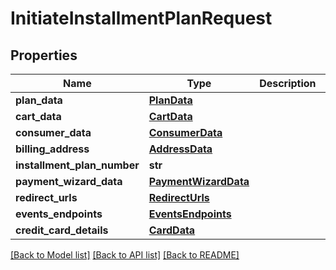# InitiateInstallmentPlanRequest

## Properties
Name | Type | Description | Notes
------------ | ------------- | ------------- | -------------
**plan_data** | [**PlanData**](PlanData.md) |  | [optional] 
**cart_data** | [**CartData**](CartData.md) |  | [optional] 
**consumer_data** | [**ConsumerData**](ConsumerData.md) |  | [optional] 
**billing_address** | [**AddressData**](AddressData.md) |  | [optional] 
**installment_plan_number** | **str** |  | [optional] 
**payment_wizard_data** | [**PaymentWizardData**](PaymentWizardData.md) |  | [optional] 
**redirect_urls** | [**RedirectUrls**](RedirectUrls.md) |  | [optional] 
**events_endpoints** | [**EventsEndpoints**](EventsEndpoints.md) |  | [optional] 
**credit_card_details** | [**CardData**](CardData.md) |  | [optional] 

[[Back to Model list]](../README.md#documentation-for-models) [[Back to API list]](../README.md#documentation-for-api-endpoints) [[Back to README]](../README.md)


